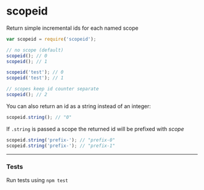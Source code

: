 # scopeid

Return simple incremental ids for each named scope

````javascript
var scopeid = require('scopeid');

// no scope (default)
scopeid(); // 0
scopeid(); // 1

scopeid('test'); // 0
scopeid('test'); // 1

// scopes keep id counter separate
scopeid(); // 2
````

You can also return an id as a string instead of an integer:
````javascript
scopeid.string(); // "0"
````

If `.string` is passed a scope the returned id will be prefixed with *scope*
````javascript
scopeid.string('prefix-'); // "prefix-0"
scopeid.string('prefix-'); // "prefix-1"
````

----
### Tests
Run tests using `npm test`
